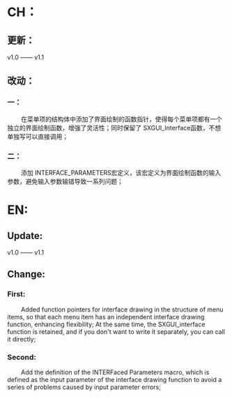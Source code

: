 # CH：

## 更新：

v1.0 —— v1.1

## 改动：

### 一：

        在菜单项的结构体中添加了界面绘制的函数指针，使得每个菜单项都有一个独立的界面绘制函数，增强了灵活性；同时保留了 SXGUI_Interface函数，不想单独写可以直接调用；

### 二：

        添加 INTERFACE_PARAMETERS宏定义，该宏定义为界面绘制函数的输入参数，避免输入参数输错导致一系列问题；



# EN:

## Update:

v1.0 —— v1.1

## Change:

### First:

        Added function pointers for interface drawing in the structure of menu items, so that each menu item has an independent interface drawing function, enhancing flexibility; At the same time, the SXGUI_interface function is retained, and if you don't want to write it separately, you can call it directly;

### Second:

        Add the definition of the INTERFaced Parameters macro, which is defined as the input parameter of the interface drawing function to avoid a series of problems caused by input parameter errors;
